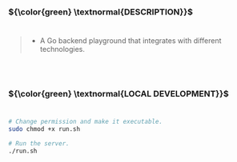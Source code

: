 ###  ${\color{green} \textnormal{DESCRIPTION}}$
#

> - A Go backend playground that integrates with different technologies.

<br />
<br />



###  ${\color{green} \textnormal{LOCAL DEVELOPMENT}}$
#

```bash
# Change permission and make it executable.
sudo chmod +x run.sh

# Run the server.
./run.sh
```
